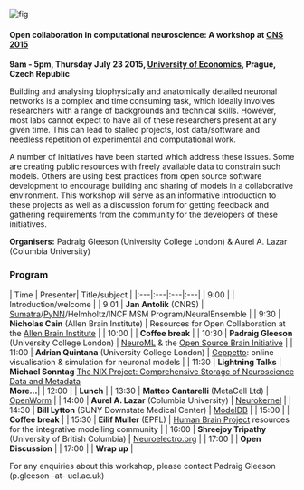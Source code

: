 ![fig](https://raw.githubusercontent.com/OpenSourceBrain/OSB_Documentation/master/resources/images/CNS2105_WS.png)

#### Open collaboration in computational neuroscience: A workshop at [CNS 2015](http://www.cnsorg.org/cns-2015-workshops-program)

**9am - 5pm, Thursday July 23 2015, [University of Economics](http://www.cnsorg.org/cns-2015-venue), Prague, Czech Republic**

Building and analysing biophysically and anatomically detailed neuronal networks is a complex and time consuming task, which ideally involves researchers with a range of backgrounds and technical skills. However, most labs cannot expect to have all of these researchers present at any given time. This can lead to stalled projects, lost data/software and needless repetition of experimental and computational work. 
 
A number of initiatives have been started which address these issues. Some are creating public resources with freely available data to constrain such models. Others are using best practices from open source software development to encourage building and sharing of models in a collaborative environment. This workshop will serve as an informative introduction to these projects as well as a discussion forum for getting feedback and gathering requirements from the community for the developers of these initiatives.  

**Organisers:** Padraig Gleeson (University College London) & Aurel A. Lazar (Columbia University)

### Program

| Time |  Presenter| Title/subject |
|:---|:---|:---|:---| 
| 9:00 | | Introduction/welcome  |
| 9:01 | **Jan Antolik** (CNRS) | [Sumatra](http://neuralensemble.org/sumatra/)/[PyNN](http://neuralensemble.org/trac/PyNN)/Helmholtz/INCF MSM Program/NeuralEnsemble  |
| 9:30 | **Nicholas Cain** (Allen Brain Institute) | Resources for Open Collaboration at the [Allen Brain Institute](http://www.brain-map.org/) |
| 10:00 | | **Coffee break**  |
| 10:30 | **Padraig Gleeson** (University College London) | [NeuroML](https://neuroml.org) & the [Open Source Brain Initiative](http://opensourcebrain.org/)  |
| 11:00 | **Adrian Quintana** (University College London) | [Geppetto](http://www.geppetto.org/): online visualisation & simulation for neuronal models |
| 11:30 | **Lightning Talks**  | **Michael Sonntag** [The NIX Project: Comprehensive Storage of Neuroscience Data and Metadata](https://github.com/G-Node/nix)<br/>**More...**|
| 12:00 | | **Lunch**  |
| 13:30 | **Matteo Cantarelli** (MetaCell Ltd) | [OpenWorm](http://www.openworm.org/)  |
| 14:00 | **Aurel A. Lazar** (Columbia University) | [Neurokernel](http://neurokernel.github.io/) |
| 14:30 | **Bill Lytton** (SUNY Downstate Medical Center) | [ModelDB](http://senselab.med.yale.edu/ModelDB/) |
| 15:00 | | **Coffee break**  |
| 15:30 | **Eilif Muller** (EPFL) | [Human Brain Project](https://www.humanbrainproject.eu/) resources for the integrative modelling community  |
| 16:00 | **Shreejoy Tripathy** (University of British Columbia) | [Neuroelectro.org](http://neuroelectro.org/)  |
| 17:00 | | **Open Discussion**  |
| 17:00 | | **Wrap up**  |

For any enquiries about this workshop, please contact Padraig Gleeson (p.gleeson -at- ucl.ac.uk)
